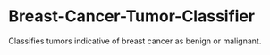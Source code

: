 # Breast-Cancer-Tumor-Classifier
Classifies tumors indicative of breast cancer as benign or malignant.
